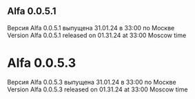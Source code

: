 ## Alfa 0.0.5.1  


Версия Alfa 0.0.5.1 выпущена 31.01.24 в 33:00 по Москве  
Version Alfa 0.0.5.1 released on 01.31.24 at 33:00 Moscow time


# Alfa 0.0.5.3  


Версия Alfa 0.0.5.3 выпущена 31.01.24 в 33:00 по Москве  
Version Alfa 0.0.5.3 released on 01.31.24 at 33:00 Moscow time
